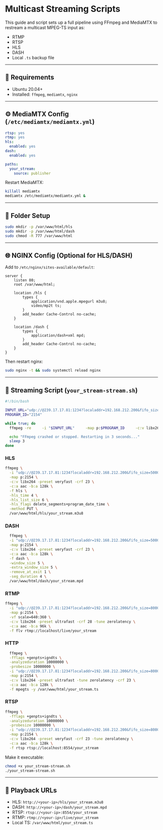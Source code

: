 # Multicast Streaming Scripts

This guide and script sets up a full pipeline using FFmpeg and MediaMTX to restream a multicast MPEG-TS input as:

- RTMP
- RTSP
- HLS
- DASH
- Local `.ts` backup file

---

## 🧰 Requirements

- Ubuntu 20.04+
- Installed: `ffmpeg`, `mediamtx`, `nginx`

---

## ⚙️ MediaMTX Config (`/etc/mediamtx/mediamtx.yml`)

```yaml
rtsp: yes
rtmp: yes
hls:
  enabled: yes
dash:
  enabled: yes

paths:
  your_stream:
    source: publisher
```

Restart MediaMTX:

```bash
killall mediamtx
mediamtx /etc/mediamtx/mediamtx.yml &
```

---

## 📁 Folder Setup

```bash
sudo mkdir -p /var/www/html/hls
sudo mkdir -p /var/www/html/dash
sudo chmod -R 777 /var/www/html
```

---

## 🌐 NGINX Config (Optional for HLS/DASH)

Add to `/etc/nginx/sites-available/default`:

```nginx
server {
    listen 80;
    root /var/www/html;

    location /hls {
        types {
            application/vnd.apple.mpegurl m3u8;
            video/mp2t ts;
        }
        add_header Cache-Control no-cache;
    }

    location /dash {
        types {
            application/dash+xml mpd;
        }
        add_header Cache-Control no-cache;
    }
}
```

Then restart nginx:

```bash
sudo nginx -t && sudo systemctl reload nginx
```

---

## 🚀 Streaming Script (`your_stream-stream.sh`)

```bash
#!/bin/bash

INPUT_URL="udp://@239.17.17.81:1234?localaddr=192.168.212.200&fifo_size=8000000&buffer_size=65536&overrun_nonfatal=1"
PROGRAM_ID="2154"

while true; do
  ffmpeg -re     -i "$INPUT_URL"     -map p:$PROGRAM_ID     -c:v libx264 -preset veryfast -crf 23 -tune zerolatency     -c:a aac -b:a 128k -ac 2     -f tee -map 0:v -map 0:a "[f=flv]rtmp://localhost/live/your_stream|[f=rtsp]rtsp://localhost:8554/your_stream|[f=hls:hls_time=4:hls_list_size=5:hls_flags=delete_segments]/var/www/html/hls/your_stream.m3u8|[f=dash]/var/www/html/dash/your_stream.mpd|[f=mpegts]/var/www/html/your_stream.ts"

  echo "FFmpeg crashed or stopped. Restarting in 3 seconds..."
  sleep 3
done
```

### HLS
```bash
ffmpeg \
  -i "udp://@239.17.17.81:1234?localaddr=192.168.212.200&fifo_size=5000000&overrun_nonfatal=1" \
  -map p:2154 \
  -c:v libx264 -preset veryfast -crf 23 \
  -c:a aac -b:a 128k \
  -f hls \
  -hls_time 4 \
  -hls_list_size 6 \
  -hls_flags delete_segments+program_date_time \
  -method PUT \
  /var/www/html/hls/your_stream.m3u8

```
### DASH
```bash
  ffmpeg \
  -i "udp://@239.17.17.81:1234?localaddr=192.168.212.200&fifo_size=5000000&overrun_nonfatal=1" \
  -map p:2154 \
  -c:v libx264 -preset veryfast -crf 23 \
  -c:a aac -b:a 128k \
  -f dash \
  -window_size 5 \
  -extra_window_size 5 \
  -remove_at_exit 1 \
  -seg_duration 4 \
  /var/www/html/dash/your_stream.mpd
```
### RTMP
```bash
ffmpeg \
  -i "udp://@239.17.17.81:1234?localaddr=192.168.212.200&fifo_size=8000000&buffer_size=65536&overrun_nonfatal=1" \
  -map p:2154 \
  -vf scale=640:360 \
  -c:v libx264 -preset ultrafast -crf 28 -tune zerolatency \
  -c:a aac -b:a 96k \
  -f flv rtmp://localhost/live/your_stream
```
### HTTP
```bash
  ffmpeg \
  -fflags +genpts+igndts \
  -analyzeduration 10000000 \
  -probesize 10000000 \
  -i "udp://@239.17.17.81:1234?localaddr=192.168.212.200&fifo_size=8000000&buffer_size=65536&overrun_nonfatal=1" \
  -map p:2154 \
  -c:v libx264 -preset ultrafast -tune zerolatency -crf 23 \
  -c:a aac -b:a 128k \
  -f mpegts -y /var/www/html/your_stream.ts
```
### RTSP
```bash
ffmpeg \
  -fflags +genpts+igndts \
  -analyzeduration 10000000 \
  -probesize 10000000 \
  -i "udp://@239.17.17.81:1234?localaddr=192.168.212.200&fifo_size=8000000&buffer_size=65536&overrun_nonfatal=1" \
  -map p:2154 \
  -c:v libx264 -preset veryfast -crf 23 -tune zerolatency \
  -c:a aac -b:a 128k \
  -f rtsp rtsp://localhost:8554/your_stream
```

Make it executable:

```bash
chmod +x your_stream-stream.sh
./your_stream-stream.sh
```

---

## 🔗 Playback URLs

- HLS: `http://<your-ip>/hls/your_stream.m3u8`
- DASH: `http://<your-ip>/dash/your_stream.mpd`
- RTSP: `rtsp://<your-ip>:8554/your_stream`
- RTMP: `rtmp://<your-ip>/live/your_stream`
- Local TS: `/var/www/html/your_stream.ts`
